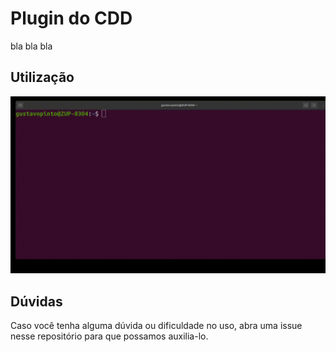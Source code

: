 # Plugin do CDD

bla bla bla


## Utilização

![Plugin do CDD na StackSpot](https://github.com/gustavopintozup/stk-dev-java/blob/main/cdd/cdd.gif)


## Dúvidas

Caso você tenha alguma dúvida ou dificuldade no uso, abra uma issue nesse repositório para que possamos auxilia-lo.